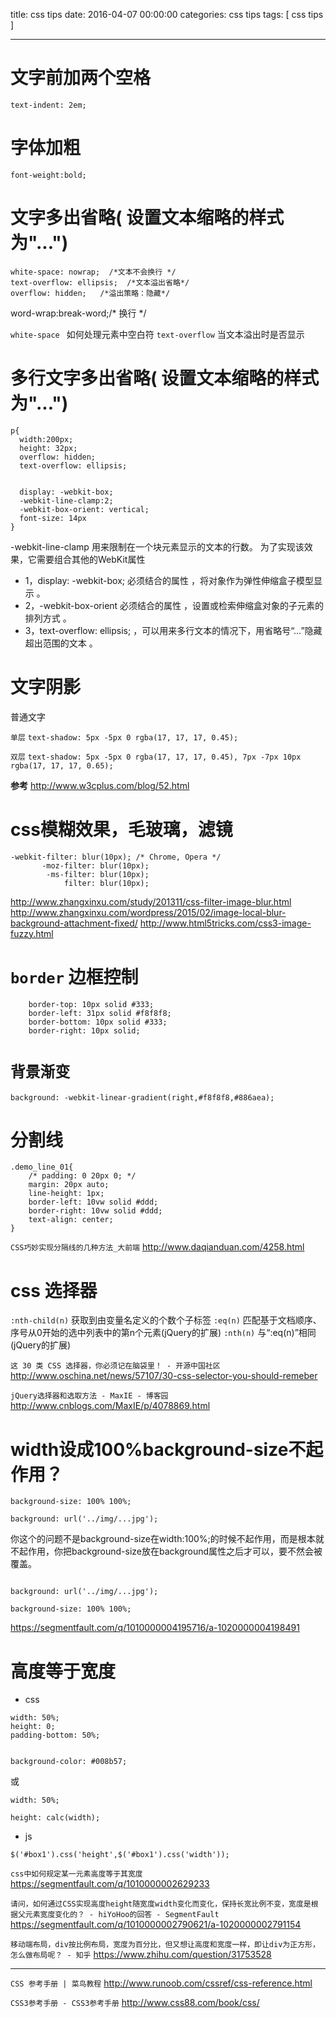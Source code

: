 title: css tips
date: 2016-04-07 00:00:00
categories: css tips
tags: [ css tips ]


---


# 文字前加两个空格

`text-indent: 2em;`



# 字体加粗
`font-weight:bold;`



# 文字多出省略( 设置文本缩略的样式为"...")
```
white-space: nowrap;  /*文本不会换行 */
text-overflow: ellipsis;  /*文本溢出省略*/
overflow: hidden;   /*溢出策略：隐藏*/

```
 word-wrap:break-word;/* 换行 */



` white-space  ` 如何处理元素中空白符
` text-overflow ` 当文本溢出时是否显示


# 多行文字多出省略( 设置文本缩略的样式为"...")

```
p{
  width:200px;
  height: 32px;
  overflow: hidden;
  text-overflow: ellipsis;


  display: -webkit-box;
  -webkit-line-clamp:2;
  -webkit-box-orient: vertical;
  font-size: 14px
}
```
-webkit-line-clamp 用来限制在一个块元素显示的文本的行数。 为了实现该效果，它需要组合其他的WebKit属性
- 1，display: -webkit-box; 必须结合的属性 ，将对象作为弹性伸缩盒子模型显示 。
- 2，-webkit-box-orient 必须结合的属性 ，设置或检索伸缩盒对象的子元素的排列方式 。
- 3，text-overflow: ellipsis; ，可以用来多行文本的情况下，用省略号“…”隐藏超出范围的文本 。


# 文字阴影


普通文字


`单层`  `text-shadow: 5px -5px 0 rgba(17, 17, 17, 0.45);` 


`双层`  `text-shadow: 5px -5px 0 rgba(17, 17, 17, 0.45), 7px -7px 10px rgba(17, 17, 17, 0.65);`


**参考** http://www.w3cplus.com/blog/52.html


# css模糊效果，毛玻璃，滤镜
```
-webkit-filter: blur(10px); /* Chrome, Opera */
       -moz-filter: blur(10px);
        -ms-filter: blur(10px);   
            filter: blur(10px);
```


http://www.zhangxinxu.com/study/201311/css-filter-image-blur.html
http://www.zhangxinxu.com/wordpress/2015/02/image-local-blur-background-attachment-fixed/
http://www.html5tricks.com/css3-image-fuzzy.html


# `border` 边框控制


```
    border-top: 10px solid #333;
    border-left: 31px solid #f8f8f8;
    border-bottom: 10px solid #333;
    border-right: 10px solid;
```


# `背景渐变`
`background: -webkit-linear-gradient(right,#f8f8f8,#886aea);`


# 分割线
```
.demo_line_01{
    /* padding: 0 20px 0; */
    margin: 20px auto;
    line-height: 1px;
    border-left: 10vw solid #ddd;
    border-right: 10vw solid #ddd;
    text-align: center;
}
```

`CSS巧妙实现分隔线的几种方法_大前端`
http://www.daqianduan.com/4258.html


# css 选择器
`:nth-child(n)` 获取到由变量名定义的个数个子标签
`:eq(n)`  匹配基于文档顺序、序号从0开始的选中列表中的第n个元素(jQuery的扩展)
`:nth(n)` 与“:eq(n)”相同(jQuery的扩展)


`这 30 类 CSS 选择器，你必须记在脑袋里！ - 开源中国社区`
http://www.oschina.net/news/57107/30-css-selector-you-should-remeber



`jQuery选择器和选取方法 - MaxIE - 博客园`
http://www.cnblogs.com/MaxIE/p/4078869.html


# width设成100%background-size不起作用？

```
background-size: 100% 100%;

background: url('../img/...jpg');
```


你这个的问题不是background-size在width:100%;的时候不起作用，而是根本就不起作用，你把background-size放在background属性之后才可以，要不然会被覆盖。
```

background: url('../img/...jpg');

background-size: 100% 100%;

```
https://segmentfault.com/q/1010000004195716/a-1020000004198491


# 高度等于宽度
- css
```
width: 50%;
height: 0;
padding-bottom: 50%;


background-color: #008b57;
```
或
```
width: 50%;

height: calc(width);

```
- js
```
$('#box1').css('height',$('#box1').css('width'));

```
`css中如何规定某一元素高度等于其宽度`
https://segmentfault.com/q/1010000002629233


`请问，如何通过CSS实现高度height随宽度width变化而变化，保持长宽比例不变，宽度是根据父元素宽度变化的？ - hiYoHoo的回答 - SegmentFault`
https://segmentfault.com/q/1010000002790621/a-1020000002791154


`移动端布局，div按比例布局，宽度为百分比，但又想让高度和宽度一样，即让div为正方形，怎么做布局呢？ - 知乎`
https://www.zhihu.com/question/31753528


---


`CSS 参考手册 | 菜鸟教程`
http://www.runoob.com/cssref/css-reference.html


`CSS3参考手册 - CSS3参考手册`
http://www.css88.com/book/css/


<!-- more -->
